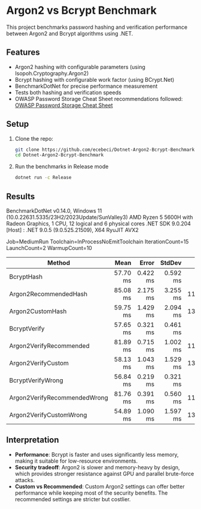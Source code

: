 # Argon2 vs Bcrypt Benchmark

This project benchmarks password hashing and verification performance between Argon2 and Bcrypt algorithms using .NET.

## Features

- Argon2 hashing with configurable parameters (using Isopoh.Cryptography.Argon2)
- Bcrypt hashing with configurable work factor (using BCrypt.Net)
- BenchmarkDotNet for precise performance measurement
- Tests both hashing and verification speeds
- OWASP Password Storage Cheat Sheet recommendations followed: [OWASP Password Storage Cheat Sheet](https://cheatsheetseries.owasp.org/cheatsheets/Password_Storage_Cheat_Sheet.html)

## Setup

1. Clone the repo:

   ```bash
   git clone https://github.com/ecebeci/Dotnet-Argon2-Bcrypt-Benchmark
   cd Dotnet-Argon2-Bcrypt-Benchmark
    ```

2. Run the benchmarks in Release mode

    ```bash
    dotnet run -c Release
    ```

## Results

BenchmarkDotNet v0.14.0, Windows 11 (10.0.22631.5335/23H2/2023Update/SunValley3)
AMD Ryzen 5 5600H with Radeon Graphics, 1 CPU, 12 logical and 6 physical cores
.NET SDK 9.0.204
  [Host] : .NET 9.0.5 (9.0.525.21509), X64 RyuJIT AVX2

Job=MediumRun  Toolchain=InProcessNoEmitToolchain  IterationCount=15
LaunchCount=2  WarmupCount=10

| Method                       | Mean     | Error    | StdDev   | Gen0       | Gen1      | Gen2      | Allocated    |
|----------------------------- |---------:|---------:|---------:|-----------:|----------:|----------:|-------------:|
| BcryptHash                   | 57.70 ms | 0.422 ms | 0.592 ms |          - |         - |         - |      5.58 KB |
| Argon2RecommendedHash        | 85.08 ms | 2.175 ms | 3.255 ms | 11142.8571 | 2428.5714 | 1285.7143 | 120821.72 KB |
| Argon2CustomHash             | 59.75 ms | 1.429 ms | 2.094 ms | 13555.5556 | 2333.3333 | 1333.3333 | 120905.62 KB |
| BcryptVerify                 | 57.65 ms | 0.321 ms | 0.461 ms |          - |         - |         - |      5.44 KB |
| Argon2VerifyRecommended      | 81.89 ms | 0.715 ms | 1.002 ms | 11142.8571 | 2428.5714 | 1285.7143 | 120819.47 KB |
| Argon2VerifyCustom           | 58.13 ms | 1.043 ms | 1.529 ms | 13555.5556 | 2222.2222 | 1222.2222 | 121051.48 KB |
| BcryptVerifyWrong            | 56.84 ms | 0.219 ms | 0.321 ms |          - |         - |         - |      5.45 KB |
| Argon2VerifyRecommendedWrong | 81.76 ms | 0.391 ms | 0.560 ms | 11142.8571 | 2428.5714 | 1285.7143 |  120819.6 KB |
| Argon2VerifyCustomWrong      | 54.89 ms | 1.090 ms | 1.597 ms | 13444.4444 | 2222.2222 | 1111.1111 | 120938.96 KB |

## Interpretation

- **Performance**: Bcrypt is faster and uses significantly less memory, making it suitable for low-resource environments.
- **Security tradeoff**: Argon2 is slower and memory-heavy by design, which provides stronger resistance against GPU and parallel brute-force attacks.
- **Custom vs Recommended**: Custom Argon2 settings can offer better performance while keeping most of the security benefits. The recommended settings are stricter but costlier.
